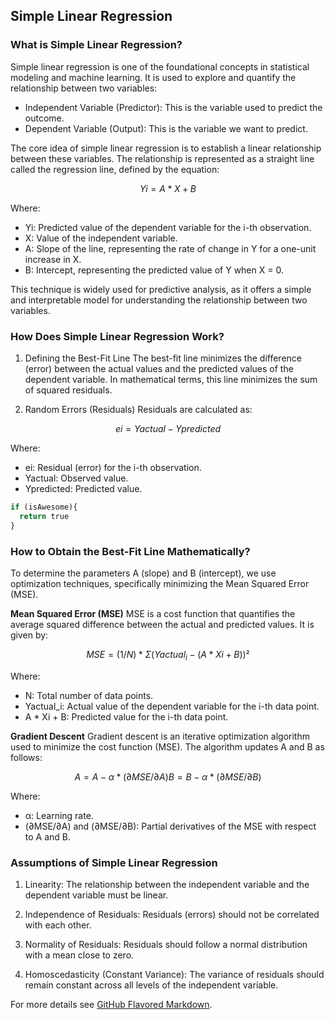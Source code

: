 ## Simple Linear Regression

### What is Simple Linear Regression?

Simple linear regression is one of the foundational concepts in statistical modeling and machine learning. It is used to explore and quantify the relationship between two variables:

- Independent Variable (Predictor): This is the variable used to predict the outcome.
- Dependent Variable (Output): This is the variable we want to predict.

The core idea of simple linear regression is to establish a linear relationship between these variables. The relationship is represented as a straight line called the regression line, defined by the equation:

```math
Yi = A * X + B
```

Where:
- Yi: Predicted value of the dependent variable for the i-th observation.
- X: Value of the independent variable.
- A: Slope of the line, representing the rate of change in Y for a one-unit increase in X.
- B: Intercept, representing the predicted value of Y when X = 0.​

This technique is widely used for predictive analysis, as it offers a simple and interpretable model for understanding the relationship between two variables.

### How Does Simple Linear Regression Work?

1. Defining the Best-Fit Line
The best-fit line minimizes the difference (error) between the actual values and the predicted values of the dependent variable. In mathematical terms, this line minimizes the sum of squared residuals.

2. Random Errors (Residuals)
Residuals are calculated as:

```math
ei = Yactual - Ypredicted
```

Where:

- ei: Residual (error) for the i-th observation.
- Yactual: Observed value.
- Ypredicted: Predicted value.

```python
if (isAwesome){
  return true
}
```

### How to Obtain the Best-Fit Line Mathematically?

To determine the parameters A (slope) and B (intercept), we use optimization techniques, specifically minimizing the Mean Squared Error (MSE).

**Mean Squared Error (MSE)**
MSE is a cost function that quantifies the average squared difference between the actual and predicted values. It is given by:

```math
MSE = (1/N) * Σ(Yactual_i - (A * Xi + B))²
```

Where:

- N: Total number of data points.
- Yactual_i: Actual value of the dependent variable for the i-th data point.
- A * Xi + B: Predicted value for the i-th data point.

**Gradient Descent**
Gradient descent is an iterative optimization algorithm used to minimize the cost function (MSE). The algorithm updates A and B as follows:

```math
A = A - α * (∂MSE/∂A)
B = B - α * (∂MSE/∂B)
```

Where:

- α: Learning rate.
- (∂MSE/∂A) and (∂MSE/∂B): Partial derivatives of the MSE with respect to A and B.

### Assumptions of Simple Linear Regression

1. Linearity:
The relationship between the independent variable and the dependent variable must be linear.

2. Independence of Residuals:
Residuals (errors) should not be correlated with each other.

3. Normality of Residuals:
Residuals should follow a normal distribution with a mean close to zero.

4. Homoscedasticity (Constant Variance):
The variance of residuals should remain constant across all levels of the independent variable.

<!-- <img src="images/dummy_thumbnail.jpg?raw=true"/> -->

For more details see [GitHub Flavored Markdown](https://guides.github.com/features/mastering-markdown/).